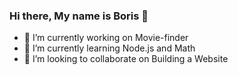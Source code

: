 ### Hi there, My name is Boris 👋

- 🔭 I’m currently working on Movie-finder
- 🌱 I’m currently learning Node.js and Math
- 👯 I’m looking to collaborate on Building a Website
<!--
**Borisrunfast/Borisrunfast** is a ✨ _special_ ✨ repository because its `README.md` (this file) appears on your GitHub profile.

Here are some ideas to get you started:

- 🔭 I’m currently working on Movie-finder
- 🌱 I’m currently learning Node.js and Math
- 👯 I’m looking to collaborate on Building a Custom Website
- 🤔 I’m looking for help with ...
- 💬 Ask me about ...
- 📫 How to reach me: ...
- 😄 Pronouns: ...
- ⚡ Fun fact: ...
-->
